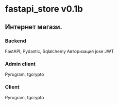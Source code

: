 # fastapi_store v0.1b

## Интернет магази.

### Backend 
FastAPI, Pydantic, Sqlalchemy
Авторизация jose JWT

### Admin client
Pyrogram, tgcrypto

### Client 
Pyrogram, tgcrypto
